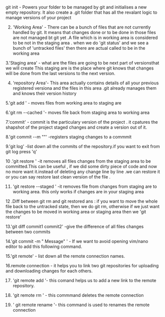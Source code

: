 git init - Powers your folder to be managed by git  and initialises a new empty repository. 
It also create a .git folder that has all the revalant logic to manage versions of your project

2. 'Working Area' - There can be a bunch of files that are not currently handled by git.
It means that changes done or to be done in those files are not managed bt git yet .A file 
which is in working area is considered to be not in the staging area . when we do 'git status'
and we see a bunch of 'untracked files' then there are actual called to be in the working area

3.'Staging area' - what are the files are going to be next part of versionsthat we will create 
This staging are is the place where git knows that changes will be done from the last versions to
the next version.

4. 'repository Area'- This area actually contains details of all your previous registered versiona
and the files in this area .git already manages them and knows their version history 

5.'git add <file>' - moves files from working area to staging are 

6.'git rm --cached <file>'- moves file back from staging area to working area

7.'commit' - commit is the particulary version of the project . it cpatures the shapshot of the project 
staged changes and create a version out of it.

8.'git commit --m ""' -registers staging changes to a commmit

9.'git log' -list down all the commits of the repository.if you want to exit from git log press 'q'

10 .'git restore <file>' -it removes all files changes from the staging area to be committed.This 
can be useful , if we did some dirty piece of code and now no more want it.instead of deleting any 
change line by line .we can restore it or you can say restore last clean version of the file .

11. 'git restore --staged <file>' -it removes file from changes from staging are to working area.
this only works if changes are in your staging area

12 .Diff between git rm and git restored 
ans : if you want to move the whole file back to the untracked state, then we do git rm, otherwise if 
we just want the changes to be moved in working area or staging area then we 'git restore' 

13.'git diff commit1 commit2' -give the difference of all files changes between two commits

14.'git commit -m " Message" ' - If we want to avoid opening vim/nano editor to add this following
command.

15.'git remote' - list down all the remote connection names.

16.remote connection - it helps you to link two git repositories for uploading and downloading changes 
for each others.

17. 'git remote add <name of the remote>'- this comand helps us to add a new link to the remote 
repository.

18. 'git remote rm <name of the remotes>' - this commmand deletes the remote connection

19. ' git remote rename <olname> <new name> '- this command is used to renames the remote connection




